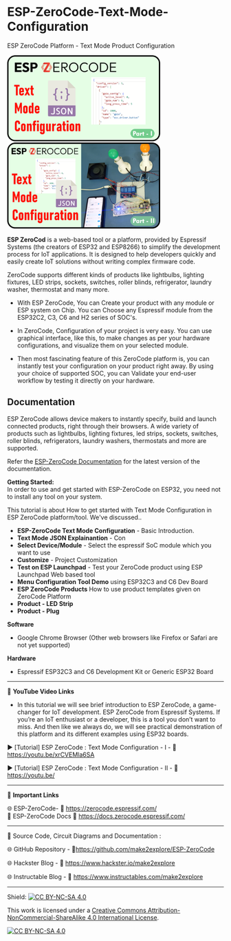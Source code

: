 # ESP-ZeroCode-Text-Mode-Configuration
ESP ZeroCode Platform - Text Mode Product Configuration

<img src="/Images/ZeroCode-textMode-1.png" height="200"> &nbsp; &nbsp; &nbsp; &nbsp; &nbsp; <img src="/Images/ZeroCode-textMode-2.png" height="200" > 
  
**ESP ZeroCod** is a web-based tool or a platform, provided by Espressif Systems (the creators of ESP32 and ESP8266) to simplify the development process for IoT applications. It is designed to help developers quickly and easily create IoT solutions without writing complex firmware code.

ZeroCode supports different kinds of products like lightbulbs, lighting fixtures, LED strips, sockets, switches, roller blinds, refrigerator, laundry washer, thermostat and many more.

- With ESP ZeroCode, You can Create your product with any module or ESP system on Chip. You can Choose any Espressif module from the ESP32C2, C3, C6 and H2 series of SOC's.  
  
- In ZeroCode, Configuration of your project is very easy. You can use graphical interface, like this, to make changes as per your hardware configurations, and visualize them on your selected module.  
  
- Then most fascinating feature of this  ZeroCode platform is, you can instantly test your configuration on your product right away. By using your choice of supported SOC, you can Validate your end-user workflow by testing it directly on your hardware.  


## Documentation

ESP ZeroCode allows device makers to instantly specify, build and launch connected products, right through their browsers. A wide variety of products such as lightbulbs, lighting fixtures, led strips, sockets, switches, roller blinds, refrigerators, laundry washers, thermostats and more are supported.

Refer the [ESP-ZeroCode Documentation](https://docs.zerocode.espressif.com/) for the latest version of the documentation.

**Getting Started:**  
In order to use and get started with ESP-ZeroCode on ESP32, you need not to install any tool on your system.  

This tutorial is about How to get started with Text Mode Configuration in ESP ZeroCode platform/tool. We've discussed..  
- **ESP-ZeroCode Text Mode Configuration** - Basic Introduction. 
- **Text Mode JSON Explainantion** - Con
- **Select Device/Module** - Select the espressif SoC module which you want to use
- **Customize** - Project Customization
- **Test on ESP Launchpad** - Test your ZeroCode product using ESP Launchpad Web based tool
- **Menu Configuration Tool Demo** using ESP32C3 and C6 Dev Board  
- **ESP ZeroCode Products** How to use product templates given on ZeroCode Platform
- **Product - LED Strip** 
- **Product - Plug**  

**Software**
- Google Chrome Browser (Other web browsers like Firefox or Safari are not yet supported)
  
**Hardware**
- Espressif ESP32C3 and C6 Development Kit or Generic ESP32 Board  

------------------------------------------------------------------------------------------------------

📕 **YouTube Video Links**  

- In this tutorial we will see brief introduction to ESP ZeroCode, a game-changer for IoT development. ESP ZeroCode from Espressif Systems. If you’re an IoT enthusiast or a developer, this is a tool you don’t want to miss. And then like we always do, we will see practical demonstration of this platform and its different examples using ESP32 boards.  

▶️  [Tutorial] ESP ZeroCode : Text Mode Configuration - I  - 🔗  https://youtu.be/xrCVEMla6SA  

▶️  [Tutorial] ESP ZeroCode : Text Mode Configuration - II  - 🔗  https://youtu.be/     

-------------------------------------------------------------------------------------------------------
📒 **Important Links**  
 
🌐 ESP-ZeroCode- 🔗 https://zerocode.espressif.com/  
📙 ESP-ZeroCode Docs 🔗 https://docs.zerocode.espressif.com/  


------------------------------------------------------------------------------------------------------

📜 Source Code, Circuit Diagrams and Documentation : 

🌐 GitHub Repository - 🔗https://github.com/make2explore/ESP-ZeroCode  
  
🌐 Hackster Blog - 🔗 https://www.hackster.io/make2explore  
  
🌐 Instructable Blog - 🔗 https://www.instructables.com/make2explore  
  

------------------------------------------------------------------------------------------  

Shield: [![CC BY-NC-SA 4.0][cc-by-nc-sa-shield]][cc-by-nc-sa]

This work is licensed under a
[Creative Commons Attribution-NonCommercial-ShareAlike 4.0 International License][cc-by-nc-sa].

[![CC BY-NC-SA 4.0][cc-by-nc-sa-image]][cc-by-nc-sa]

[cc-by-nc-sa]: http://creativecommons.org/licenses/by-nc-sa/4.0/
[cc-by-nc-sa-image]: https://licensebuttons.net/l/by-nc-sa/4.0/88x31.png
[cc-by-nc-sa-shield]: https://img.shields.io/badge/License-CC%20BY--NC--SA%204.0-lightgrey.svg